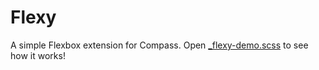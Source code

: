 Flexy
=====

A simple Flexbox extension for Compass. Open [_flexy-demo.scss](https://github.com/Guilh/Flexy/blob/master/templates/project/_flexy-demo.scss) to see how it works!
